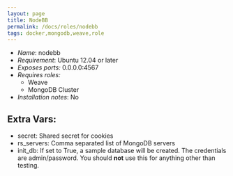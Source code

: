 ```yaml
---
layout: page
title: NodeBB
permalink: /docs/roles/nodebb
tags: docker,mongodb,weave,role
---
```


* *Name*: nodebb
* *Requirement*: Ubuntu 12.04 or later
* *Exposes ports:* 0.0.0.0:4567
* *Requires roles:*
  * Weave
  * MongoDB Cluster
* *Installation notes*: No

## Extra Vars:

* secret: Shared secret for cookies
* rs_servers: Comma separated list of MongoDB servers
* init_db: If set to True, a sample database will be created. The credentials are admin/password. You should **not** use this for anything other than testing.

